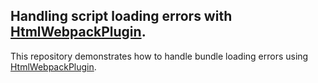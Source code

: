 ## Handling script loading errors with [HtmlWebpackPlugin](https://github.com/jantimon/html-webpack-plugin).

This repository demonstrates how to handle bundle loading errors using [HtmlWebpackPlugin](https://github.com/jantimon/html-webpack-plugin).
